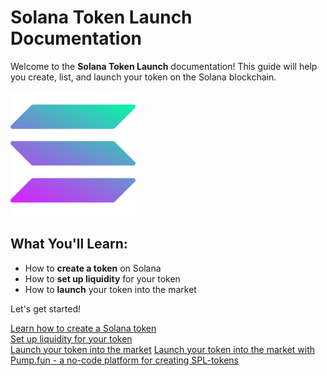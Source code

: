 # Solana Token Launch Documentation

Welcome to the **Solana Token Launch** documentation! This guide will help you create, list, and launch your token on the Solana blockchain.

<img src="assets/solana-logo.png" alt="Solana Logo" width="200" height="auto">

## What You'll Learn:
- How to **create a token** on Solana
- How to **set up liquidity** for your token
- How to **launch** your token into the market

Let's get started! 

[Learn how to create a Solana token](token-creation.md)  
[Set up liquidity for your token](liquidity-setup.md)  
[Launch your token into the market](token-launch.md)
[Launch your token into the market with Pump.fun - a no-code platform for creating SPL-tokens](pumpdotfun.md)

